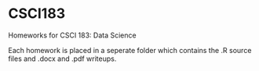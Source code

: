 # CSCI183
Homeworks for CSCI 183: Data Science

Each homework is placed in a seperate folder which contains the .R source files and .docx and .pdf writeups.
